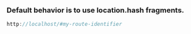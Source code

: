 ### Default behavior is to use location.hash fragments.

``` javascript
http://localhost/#my-route-identifier
```

<script type="speaker-notes">
~ 1 minute

Pros:

- Allows you to track state without refreshing the page.
- Do not require a configured web server to use.

Cons:

- These cannot be read by a web server. (No preloading)
- Unable to be parsed by search engines.
- Are abuse of the technology.
</script>

<style scoped>
  @host {
    background: #FFF;
  }

  ul {
    font-size: 20px;
  }
</style>
